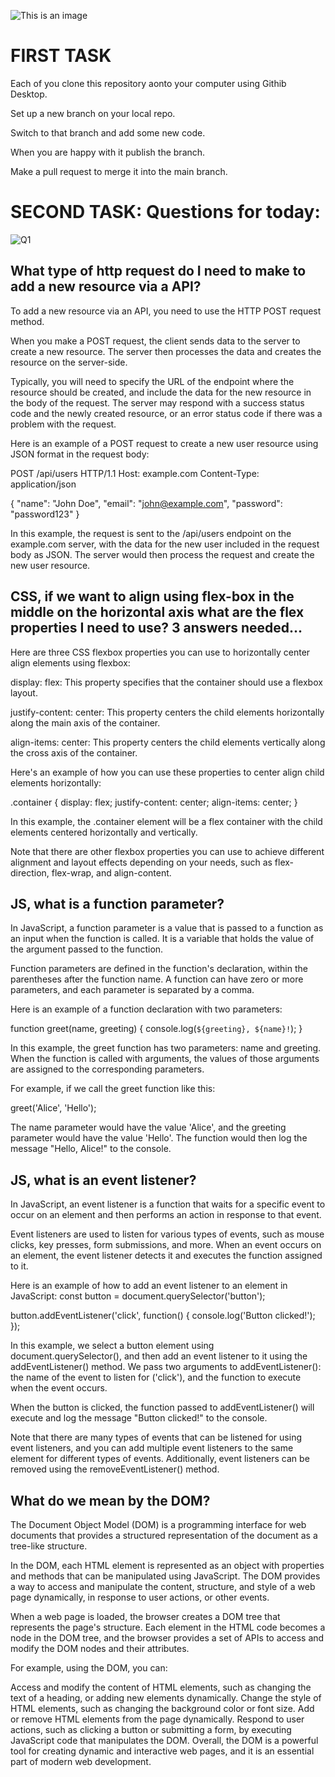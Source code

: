 ![This is an image](https://myoctocat.com/assets/images/base-octocat.svg)

# FIRST TASK

Each of you clone  this repository aonto your computer using Githib Desktop.

Set up a new branch on your local repo. 

Switch to that branch and add some new code.


When you are happy with it publish the branch.

Make a pull request to merge it into the main branch.

# SECOND TASK: Questions for today:

![Q1](https://miro.medium.com/max/1024/1*z3ccal2qSTBlVwwknvEGOQ.png)

## What type of http request do I need to make  to add a new resource via a API?

To add a new resource via an API, you need to use the HTTP POST request method.

When you make a POST request, the client sends data to the server to create a new resource. The server then processes the data and creates the resource on the server-side.

Typically, you will need to specify the URL of the endpoint where the resource should be created, and include the data for the new resource in the body of the request. The server may respond with a success status code and the newly created resource, or an error status code if there was a problem with the request.

Here is an example of a POST request to create a new user resource using JSON format in the request body:

POST /api/users HTTP/1.1
Host: example.com
Content-Type: application/json

{
  "name": "John Doe",
  "email": "john@example.com",
  "password": "password123"
}

In this example, the request is sent to the /api/users endpoint on the example.com server, with the data for the new user included in the request body as JSON. The server would then process the request and create the new user resource.

## CSS, if we want to align using flex-box  in the middle on the horizontal axis what are the flex properties I need to use? 3 answers needed...

Here are three CSS flexbox properties you can use to horizontally center align elements using flexbox:

display: flex: This property specifies that the container should use a flexbox layout.

justify-content: center: This property centers the child elements horizontally along the main axis of the container.

align-items: center: This property centers the child elements vertically along the cross axis of the container.

Here's an example of how you can use these properties to center align child elements horizontally:

.container {
  display: flex;
  justify-content: center;
  align-items: center;
}

In this example, the .container element will be a flex container with the child elements centered horizontally and vertically.

Note that there are other flexbox properties you can use to achieve different alignment and layout effects depending on your needs, such as flex-direction, flex-wrap, and align-content.

## JS, what is a  function parameter?

In JavaScript, a function parameter is a value that is passed to a function as an input when the function is called. It is a variable that holds the value of the argument passed to the function.

Function parameters are defined in the function's declaration, within the parentheses after the function name. A function can have zero or more parameters, and each parameter is separated by a comma.

Here is an example of a function declaration with two parameters:

function greet(name, greeting) {
  console.log(`${greeting}, ${name}!`);
}

In this example, the greet function has two parameters: name and greeting. When the function is called with arguments, the values of those arguments are assigned to the corresponding parameters.

For example, if we call the greet function like this:

greet('Alice', 'Hello');

The name parameter would have the value 'Alice', and the greeting parameter would have the value 'Hello'. The function would then log the message "Hello, Alice!" to the console.

## JS, what is an event listener?

In JavaScript, an event listener is a function that waits for a specific event to occur on an element and then performs an action in response to that event.

Event listeners are used to listen for various types of events, such as mouse clicks, key presses, form submissions, and more. When an event occurs on an element, the event listener detects it and executes the function assigned to it.

Here is an example of how to add an event listener to an element in JavaScript:
const button = document.querySelector('button');

button.addEventListener('click', function() {
  console.log('Button clicked!');
});

In this example, we select a button element using document.querySelector(), and then add an event listener to it using the addEventListener() method. We pass two arguments to addEventListener(): the name of the event to listen for ('click'), and the function to execute when the event occurs.

When the button is clicked, the function passed to addEventListener() will execute and log the message "Button clicked!" to the console.

Note that there are many types of events that can be listened for using event listeners, and you can add multiple event listeners to the same element for different types of events. Additionally, event listeners can be removed using the removeEventListener() method.


## What do we mean by the DOM?

The Document Object Model (DOM) is a programming interface for web documents that provides a structured representation of the document as a tree-like structure.

In the DOM, each HTML element is represented as an object with properties and methods that can be manipulated using JavaScript. The DOM provides a way to access and manipulate the content, structure, and style of a web page dynamically, in response to user actions, or other events.

When a web page is loaded, the browser creates a DOM tree that represents the page's structure. Each element in the HTML code becomes a node in the DOM tree, and the browser provides a set of APIs to access and modify the DOM nodes and their attributes.

For example, using the DOM, you can:

Access and modify the content of HTML elements, such as changing the text of a heading, or adding new elements dynamically.
Change the style of HTML elements, such as changing the background color or font size.
Add or remove HTML elements from the page dynamically.
Respond to user actions, such as clicking a button or submitting a form, by executing JavaScript code that manipulates the DOM.
Overall, the DOM is a powerful tool for creating dynamic and interactive web pages, and it is an essential part of modern web development.

